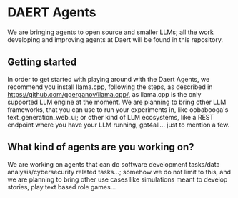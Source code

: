 # DAERT Agents
We are bringing agents to open source and smaller LLMs; all the work developing and improving agents at Daert will be found in this repository.

## Getting started
In order to get started with playing around with the Daert Agents, we recommend you install llama.cpp, following the steps, as described in https://github.com/ggerganov/llama.cpp/, as llama.cpp
is the only supported LLM engine at the moment. We are planning to bring other LLM frameworks, that you can use to run your experiments in, like oobabooga's text_generation_web_ui;
or other kind of LLM ecosystems, like a REST endpoint where you have your LLM running, gpt4all... just to mention a few.

## What kind of agents are you working on?
We are working on agents that can do software development tasks/data analysis/cybersecurity related tasks...; somehow we do not limit to this, and we are planning to bring other use cases like
simulations meant to develop stories, play text based role games...

